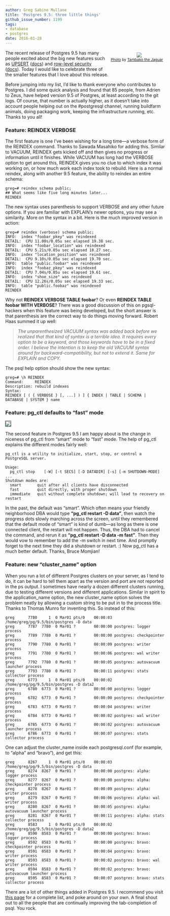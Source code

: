```yaml
---
author: Greg Sabino Mullane
title: 'Postgres 9.5: three little things'
github_issue_number: 1199
tags:
- database
- postgres
date: 2016-01-28
---
```


<div class="separator" style="clear: both; float:right; padding: .5em .5em 2em 1em; text-align: center;"><a href="/blog/2016/01/postgres-95-three-little-things/image-0-big.jpeg" imageanchor="1" style="clear: right; margin-bottom: 1em; margin-left: 1em;"><img border="0" src="/blog/2016/01/postgres-95-three-little-things/image-0.jpeg"/></a><br/>
<small><a href="https://flic.kr/p/nobB5c">Photo</a> by <a href="https://www.flickr.com/photos/tambako/">Tambako the Jaguar</a></small></div>

The recent release of Postgres 9.5 has many people excited about the big new features such as [UPSERT](https://web.archive.org/web/20160205092532/http://michael.otacoo.com/postgresql-2/postgres-9-5-feature-highlight-upsert/) ([docs](https://www.postgresql.org/docs/9.5/static/sql-insert.html)) and [row-level security](http://jimkeener.com/posts/postgres-9.5-row-level-security-rls) ([docs](https://www.postgresql.org/docs/9.5/static/ddl-rowsecurity.html)). Today I would like to celebrate three of the smaller features that I love about this release.

Before jumping into my list, I’d like to thank everyone who contributes to Postgres. I did some quick analysis and found that 85 people, from Adrien to Zeus, have helped version 9.5 of Postgres, at least according to the git logs. Of course, that number is actually higher, as it doesn’t take into account people helping out on the #postgresql channel, running buildfarm animals, doing packaging work, keeping the infrastructure running, etc. Thanks to you all!

### Feature: REINDEX VERBOSE

The first feature is one I’ve been wishing for a long time—​a verbose form of the REINDEX command. Thanks to Sawada Masahiko for adding this. Similar to VACUUM, REINDEX gets kicked off and then gives no progress or information until it finishes. While VACUUM has long had the VERBOSE option to get around this, REINDEX gives you no clue to which index it was working on, or how much work each index took to rebuild. Here is a normal reindex, along with another 9.5 feature, the ability to reindex an entire schema:

```
greg=# reindex schema public;
## What seems like five long minutes later...
REINDEX
```

The new syntax uses parenthesis to support VERBOSE and any other future options. If you are familiar with EXPLAIN’s newer options, you may see a similarity. More on the syntax in a bit. Here is the much improved version in action:

```
greg=# reindex (verbose) schema public;
INFO:  index "foobar_pkey" was reindexed
DETAIL:  CPU 11.00s/0.05u sec elapsed 19.38 sec.
INFO:  index "foobar_location" was reindexed
DETAIL:  CPU 5.21s/0.05u sec elapsed 18.27 sec.
INFO:  index "location_position" was reindexed
DETAIL:  CPU 9.10s/0.05u sec elapsed 19.70 sec.
INFO:  table "public.foobar" was reindexed
INFO:  index "foobaz_pkey" was reindexed
DETAIL:  CPU 7.04s/0.05u sec elapsed 19.61 sec.
INFO:  index "shoe_size" was reindexed
DETAIL:  CPU 12.26s/0.05u sec elapsed 19.33 sec.
INFO:  table "public.foobaz" was reindexed
REINDEX
```

Why not **REINDEX VERBOSE TABLE foobar**? Or even **REINDEX TABLE foobar WITH VERBOSE**? There was a good discussion of this on pgsql-hackers when this feature was being developed, but the short answer is that parenthesis are the correct way to do things moving forward. Robert Haas summed it up well:

> *The unparenthesized VACUUM syntax was added back before we realized that that kind of syntax is a terrible idea. It requires every option to be a keyword, and those keywords have to be in a fixed order. I believe the intention is to keep the old VACUUM syntax around for backward-compatibility, but not to extend it. Same for EXPLAIN and COPY.*

The psql help option should show the new syntax:

```
greg=# \h REINDEX
Command:     REINDEX
Description: rebuild indexes
Syntax:
REINDEX [ ( { VERBOSE } [, ...] ) ] { INDEX | TABLE | SCHEMA | DATABASE | SYSTEM } name
```

### Feature: pg_ctl defaults to “fast” mode

<a href="/blog/2016/01/postgres-95-three-little-things/image-1.gif" imageanchor="1"><img border="1" src="/blog/2016/01/postgres-95-three-little-things/image-1.gif"/></a>

The second feature in Postgres 9.5 I am happy about is the change in niceness of pg_ctl from “smart” mode to “fast” mode. The help of pg_ctl explains the different modes fairly well:

```
pg_ctl is a utility to initialize, start, stop, or control a PostgreSQL server.

Usage:
  pg_ctl stop    [-W] [-t SECS] [-D DATADIR] [-s] [-m SHUTDOWN-MODE]
...
Shutdown modes are:
  smart       quit after all clients have disconnected
  fast        quit directly, with proper shutdown
  immediate   quit without complete shutdown; will lead to recovery on restart
```

In the past, the default was “smart”. Which often means your friendly neighborhood DBA would type **“pg_ctl restart -D data”**, then watch the progress dots slowly marching across the screen, until they remembered that the default mode of “smart” is kind of dumb—​as long as there is one connected client, the restart will not happen. Thus, the DBA had to cancel the command, and rerun it as **“pg_ctl restart -D data -m fast”**. Then they would vow to remember to add the -m switch in next time. And promptly forget to the next time they did a shutdown or restart. :) Now pg_ctl has a much better default. Thanks, Bruce Momjian! 

### Feature: new “cluster_name” option

When you run a lot of different Postgres clusters on your server, as I tend to do, it can be hard to tell them apart as the version and port are not reported in the ps output. I sometimes have nearly a dozen different clusters running, due to testing different versions and different applications. Similar in spirit to the application_name option, the new cluster_name option solves the problem neatly by allowing a custom string to be put in to the process title. Thanks to Thomas Munro for inventing this. So instead of this:

```
greg      7780     1  0 Mar01 pts/0    00:00:03 /home/greg/pg/9.5/bin/postgres -D data
greg      7787  7780  0 Mar01 ?        00:00:00 postgres: logger process   
greg      7789  7780  0 Mar01 ?        00:00:00 postgres: checkpointer process   
greg      7790  7780  0 Mar01 ?        00:00:09 postgres: writer process   
greg      7791  7780  0 Mar01 ?        00:00:06 postgres: wal writer process   
greg      7792  7780  0 Mar01 ?        00:00:05 postgres: autovacuum launcher process   
greg      7793  7780  0 Mar01 ?        00:00:11 postgres: stats collector process  
greg      6773     1  0 Mar01 pts/0    00:00:02 /home/greg/pg/9.5/bin/postgres -D data2
greg      6780  6773  0 Mar01 ?        00:00:00 postgres: logger process   
greg      6782  6773  0 Mar01 ?        00:00:00 postgres: checkpointer process   
greg      6783  6773  0 Mar01 ?        00:00:04 postgres: writer process   
greg      6784  6773  0 Mar01 ?        00:00:02 postgres: wal writer process   
greg      6785  6773  0 Mar01 ?        00:00:02 postgres: autovacuum launcher process   
greg      6786  6773  0 Mar01 ?        00:00:07 postgres: stats collector process
```

One can adjust the cluster_name inside each postgresql.conf (for example, to “alpha” and “bravo”), and get this:

```
greg      8267     1  0 Mar01 pts/0    00:00:03 /home/greg/pg/9.5/bin/postgres -D data
greg      8274  8267  0 Mar01 ?        00:00:00 postgres: alpha: logger process   
greg      8277  8267  0 Mar01 ?        00:00:00 postgres: alpha: checkpointer process   
greg      8278  8267  0 Mar01 ?        00:00:09 postgres: alpha: writer process   
greg      8279  8267  0 Mar01 ?        00:00:06 postgres: alpha: wal writer process   
greg      8280  8267  0 Mar01 ?        00:00:05 postgres: alpha: autovacuum launcher process   
greg      8281  8267  0 Mar01 ?        00:00:11 postgres: alpha: stats collector process  
greg      8583     1  0 Mar01 pts/0    00:00:02 /home/greg/pg/9.5/bin/postgres -D data2
greg      8590  8583  0 Mar01 ?        00:00:00 postgres: bravo: logger process   
greg      8592  8583  0 Mar01 ?        00:00:00 postgres: bravo: checkpointer process   
greg      8591  8583  0 Mar01 ?        00:00:04 postgres: bravo: writer process   
greg      8593  8583  0 Mar01 ?        00:00:02 postgres: bravo: wal writer process   
greg      8594  8583  0 Mar01 ?        00:00:02 postgres: bravo: autovacuum launcher process   
greg      8595  8583  0 Mar01 ?        00:00:07 postgres: bravo: stats collector process
```

There are a lot of other things added in Postgres 9.5. I recommend you visit 
[this page](https://bucardo.org/postgres_all_versions.html#version_9.5) for a complete list, and poke around on your own. A final shout out to all the people that are continually improving the tab-completion of psql. You rock.
